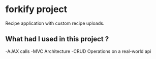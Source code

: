 # forkify project

Recipe application with custom recipe uploads.

## What had I used in this project ?

-AJAX calls
-MVC Architecture
-CRUD Operations on a real-world api
